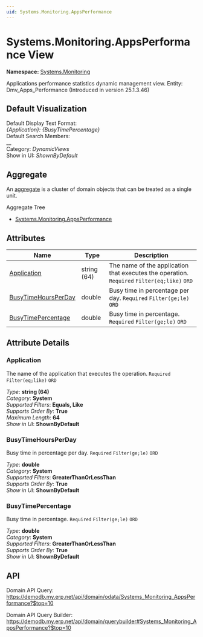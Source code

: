 ```yaml
---
uid: Systems.Monitoring.AppsPerformance
---
```

# Systems.Monitoring.AppsPerformance View

**Namespace:** [Systems.Monitoring](Systems.Monitoring.md)  

Applications performance statistics dynamic management view. Entity: Dmv_Apps_Performance (Introduced in version 25.1.3.46)

## Default Visualization
Default Display Text Format:  
_{Application}: {BusyTimePercentage}_  
Default Search Members:  
__  
Category:  _DynamicViews_  
Show in UI:  _ShownByDefault_  

## Aggregate
An [aggregate](https://docs.erp.net/tech/advanced/concepts/aggregates.html) is a cluster of domain objects that can be treated as a single unit.  

Aggregate Tree  
* [Systems.Monitoring.AppsPerformance](Systems.Monitoring.AppsPerformance.md)  

## Attributes

| Name | Type | Description |
| ---- | ---- | --- |
| [Application](Systems.Monitoring.AppsPerformance.md#application) | string (64) | The name of the application that executes the operation. `Required` `Filter(eq;like)` `ORD` 
| [BusyTimeHoursPerDay](Systems.Monitoring.AppsPerformance.md#busytimehoursperday) | double | Busy time in percentage per day. `Required` `Filter(ge;le)` `ORD` 
| [BusyTimePercentage](Systems.Monitoring.AppsPerformance.md#busytimepercentage) | double | Busy time in percentage. `Required` `Filter(ge;le)` `ORD` 


## Attribute Details

### Application

The name of the application that executes the operation. `Required` `Filter(eq;like)` `ORD`

_Type_: **string (64)**  
_Category_: **System**  
_Supported Filters_: **Equals, Like**  
_Supports Order By_: **True**  
_Maximum Length_: **64**  
_Show in UI_: **ShownByDefault**  

### BusyTimeHoursPerDay

Busy time in percentage per day. `Required` `Filter(ge;le)` `ORD`

_Type_: **double**  
_Category_: **System**  
_Supported Filters_: **GreaterThanOrLessThan**  
_Supports Order By_: **True**  
_Show in UI_: **ShownByDefault**  

### BusyTimePercentage

Busy time in percentage. `Required` `Filter(ge;le)` `ORD`

_Type_: **double**  
_Category_: **System**  
_Supported Filters_: **GreaterThanOrLessThan**  
_Supports Order By_: **True**  
_Show in UI_: **ShownByDefault**  


## API

Domain API Query:
<https://demodb.my.erp.net/api/domain/odata/Systems_Monitoring_AppsPerformance?$top=10>

Domain API Query Builder:
<https://demodb.my.erp.net/api/domain/querybuilder#Systems_Monitoring_AppsPerformance?$top=10>

